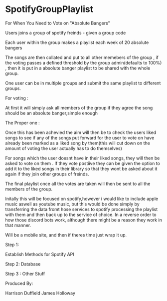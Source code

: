 # SpotifyGroupPlaylist
For When You Need to Vote on "Absolute Bangers"


Users joins a group of spotify freinds - given a group code

Each user within the group makes a playlist each week of 20 absolute bangers

The songs are then collated and put to all other memebers of the group , if the voting passes a defined threshold by the group admin(defaults to 100%) , then it is put in a absolute banger playlist to be shared with the whole group.

One user can be in multiple groups and submit the same playlist to different groups.


For voting : 

At first it will simply ask all members of the group if they agree the song should be an absolute banger,simple enough

The Proper one : 

Once this has been achevied the aim will then be to check the users liked songs to see if any of the songs put forward for the user to vote on have already been marked as a liked song by them(this will cut down on the amount of voting the user actually has to do themselves)

For songs which the user doesnt have in their liked songs, they will then be asked to vote on them . If they vote postiive they can be given the option to add it to the liked songs in their library so that they wont be asked about it again if they join other groups of freinds.


The final playlist once all the votes are taken will then be sent to all the members of the group.



Initally this will be focused on spotify,however i would like to include apple music aswell as youtube music, but this would be done simply by transferring the data fromt hose services to spotify processing the playlist with them and then back up to the service of choice. In a reverse order to how those discord bots work, although there might be a reason they work in that manner.


Will be a mobile site, and then if theres time just wrap it up.


Step 1:

Establish Methods for Spotify API

Step 2:
Database

Step 3 :
Other Stuff


Produced By:

Harrison Duffield
James Holloway
